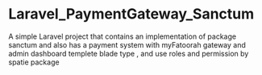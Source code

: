 # Laravel_PaymentGateway_Sanctum
A simple Laravel project that contains an implementation of package sanctum and also has a payment system with myFatoorah gateway and admin dashboard templete blade type ,
and use roles and permission by spatie package
